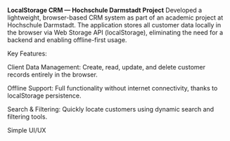 **LocalStorage CRM — Hochschule Darmstadt Project**
Developed a lightweight, browser-based CRM system as part of an academic project at Hochschule Darmstadt. The application stores all customer data locally in the browser via Web Storage API (localStorage), eliminating the need for a backend and enabling offline-first usage.

Key Features:

Client Data Management: Create, read, update, and delete customer records entirely in the browser.

Offline Support: Full functionality without internet connectivity, thanks to localStorage persistence.

Search & Filtering: Quickly locate customers using dynamic search and filtering tools.

Simple UI/UX
